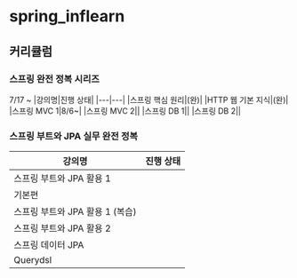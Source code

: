 # spring_inflearn
## 커리큘럼
### 스프링 완전 정복 시리즈
7/17 ~
|강의명|진행 상태|
|---|---|
|스프링 핵심 원리|(완)|
|HTTP 웹 기본 지식|(완)|
|스프링 MVC 1|8/6~|
|스프링 MVC 2||
|스프링 DB 1||
|스프링 DB 2||
### 스프링 부트와 JPA 실무 완전 정복
|강의명|진행 상태|
|--|--|
|스프링 부트와 JPA 활용 1||
|기본편||
|스프링 부트와 JPA 활용 1 (복습)||
|스프링 부트와 JPA 활용 2||
|스프링 데이터 JPA||
|Querydsl||
